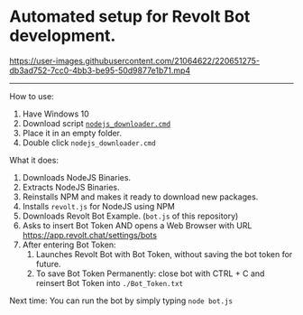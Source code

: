 # Automated setup for Revolt Bot development.

https://user-images.githubusercontent.com/21064622/220651275-db3ad752-7cc0-4bb3-be95-50d9877e1b71.mp4  

---

How to use: 
1. Have Windows 10
2. Download script [`nodejs_downloader.cmd`](https://github.com/BoQsc/How-to-Make-a-bot-using-Revolt.js/raw/main/Automated%20setup%20for%20Revolt%20Bot%20development./nodejs_downloader.cmd)
3. Place it in an empty folder.
4. Double click `nodejs_downloader.cmd`

What it does: 
1. Downloads NodeJS Binaries.
2. Extracts NodeJS Binaries.
3. Reinstalls NPM and makes it ready to download new packages.
4. Installs `revolt.js` for NodeJS using NPM
5. Downloads Revolt Bot Example. (`bot.js` of this repository)
6. Asks to insert Bot Token AND opens a Web Browser with URL https://app.revolt.chat/settings/bots
7. After entering Bot Token:
   1. Launches Revolt Bot with Bot Token, without saving the bot token for future.
   2. To save Bot Token Permanently: close bot with CTRL + C and reinsert Bot Token into `./Bot_Token.txt`

Next time:
You can run the bot by simply typing `node bot.js`
